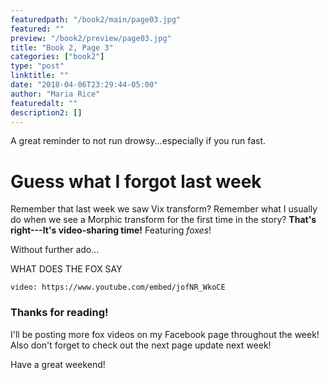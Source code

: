 ```yaml
---
featuredpath: "/book2/main/page03.jpg"
featured: ""
preview: "/book2/preview/page03.jpg"
title: "Book 2, Page 3"
categories: ["book2"]
type: "post"
linktitle: ""
date: "2018-04-06T23:29:44-05:00"
author: "Maria Rice"
featuredalt: ""
description2: []
---
```


A great reminder to not run drowsy...especially if you run fast.

# Guess what I forgot last week

Remember that last week we saw Vix transform?
Remember what I usually do when we see a Morphic transform for the first time in the story?
**That's right---It's video-sharing time!** Featuring _foxes_!

Without further ado...

WHAT DOES THE FOX SAY

`video: https://www.youtube.com/embed/jofNR_WkoCE`




### Thanks for reading!

I'll be posting more fox videos on my Facebook page throughout the week!
Also don't forget to check out the next page update next week!

Have a great weekend!
